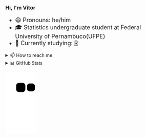 ### Hi, I'm Vitor
<div style = 'font-size:18px'>

- 😄 Pronouns: he/him
- 🎓 Statistics undergraduate student at Federal University of Pernambuco(UFPE)
- 🌱 Currently studying: [R](https://github.com/vitornegromonte?tab=repositories&q=&type=&language=r&sort=)

</div>

<details><summary> 📫 How to reach me</summary>
  

[![LinkedIn](https://img.shields.io/badge/linkedin-0D1117?style=for-the-badge&logo=linkedin&logoColor=white)](https://www.linkedin.com/in/vitornegromonte/)
<!-- [![E-mail](https://img.shields.io/badge/Gmail-0D1117?style=for-the-badge&logo=gmail&logoColor=white)]()
[![Medium](https://img.shields.io/badge/Medium-0D1117?style=for-the-badge&logo=medium&logoColor=white)]()
[![ResearchGate](https://img.shields.io/badge/Researchgate-0D1117?style=for-the-badge&logo=researchgate&logoColor=white)]()
[![Academia](https://img.shields.io/badge/Academia-0D1117?style=for-the-badge&logo=academia&logoColor=white)]()
-->
</details> 
<details> <summary> 📊 GitHub Stats </summary>
<div align='center'>
<a href="https://github.com/vitornegromonte">
  <img height="150em" src="https://github-readme-stats.vercel.app/api?username=vitornegromonte&show_icons=true&theme=github_dark&hide_border=true&include_all_commits=true&count_private=true"/>
  <img height="150em" src="https://github-readme-stats.vercel.app/api/top-langs/?username=vitornegromonte&layout=compact&langs_count=7&theme=github_dark&hide_border=true"/>
</a>
</details>


</div>
<!--
<details><summary>👨‍💻 Technologies and & tools</summary>
<blockquote>

#### Programming languages: 
[![Python](https://img.shields.io/badge/Python-0D1117?style=for-the-badge&logo=Python&logoColor=0D1117&labelColor=white)](https://github.com/vitornegromonte?tab=repositories&q=&type=&language=python&sort=)
[![R](https://img.shields.io/badge/R-0D1117?style=for-the-badge&logo=R&logoColor=0D1117&labelColor=white)](https://github.com/vitornegromonte?tab=repositories&q=&type=&language=r&sort=)

#### OS
[![Linux](https://img.shields.io/badge/Linux-0D1117?style=for-the-badge&logo=Linux&logoColor=0d1117&labelColor=white)]()

#### Colaborative and IDEs
[![GitHub](https://img.shields.io/badge/github-0d1117?style=for-the-badge&logo=github&logoColor=0d1117&labelColor=white)]()
[![Git](https://img.shields.io/badge/git-0d1117?style=for-the-badge&logo=git&logoColor=0d1117&labelColor=white)]()
[![Jupyter](https://img.shields.io/badge/jupyter-0D1117?style=for-the-badge&logo=Jupyter&logoColor=0D1117&labelColor=white)]()
![Visual Studio Code](https://img.shields.io/badge/Visual%20Studio%20Code-0D1117.svg?style=for-the-badge&logo=visual-studio-code&logoColor=0d1117&labelColor=white)
</details></blockquote>
-->

<a href="https://github.com/vitornegromonte">
  
  ![Snake animation](https://github.com/vitornegromonte/vitornegromonte/blob/output/github-contribution-grid-snake.svg)
</a>
